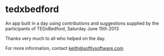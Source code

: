 tedxbedford
===========

An app built in a day using contributions and suggestions supplied by the participants of TEDxBedford, Saturday June 15th 2013

Thanks very much to all who helped on the day.

For more information, contact keith@softlysoftware.com
